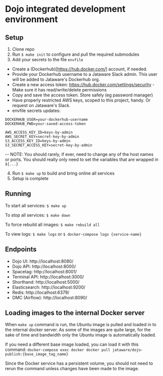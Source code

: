 # Dojo integrated development environment

## Setup

1. Clone repo
2. Run `$ make init` to configure and pull the required submodules
3. Add your secrets to the file `envfile`  
  - Create a (Dockerhub)[https://hub.docker.com/] account, if needed.
  - Provide your Dockerhub username to a Jataware Slack admin. This user will be added to Jataware's Dockerhub org.
  - Create a new access token: https://hub.docker.com/settings/security - Make sure it has read/write/delete permissions
  - Copy and save the access token. Store safely (eg password manager)
  - Have properly restricted AWS keys, scoped to this project, handy. Or request on Jataware's Slack.
  - envfile secrets updates:
```
DOCKERHUB_USER=your-dockerhub-username
DOCKERHUB_PWD=your-saved-access-token

AWS_ACCESS_KEY_ID=keys-by-admin
AWS_SECRET_KEY=secret-key-by-admin
S3_ACCESS_KEY_ID=keys-by-admin
S3_SECRET_ACCESS_KEY=secret-key-by-admin
```
-- NOTE: You should rarely, if ever, need to change any of the host names or ports. You should really only need to set the variables that are wrapped in `${...}`

4. Run `$ make up` to build and bring online all services
5. Setup is complete

## Running

To start all services: `$ make up`

To stop all services: `$ make down`

To force rebuild all images: `$ make rebuild all`

To view logs: `$ make logs` or `$ docker-compose logs {service-name}`


## Endpoints

* Dojo UI: http://localhost:8080/
* Dojo API: http://localhost:8000/
* Spacetag: http://localhost:8001/
* Terminal API: http://localhost:3000/
* Shorthand: http://localhost:5000/
* Elasticsearch: http://localhost:9200/
* Redis: http://localhost:6379/
* DMC (Airflow): http://localhost:8090/


## Loading images to the internal Docker server

When `make up` command is run, the Ubuntu image is pulled and loaded in to the internal docker server. As some of the images are quite large, for the sake of time and bandwidth only the Ubuntu image is automatically loaded.

If you need a different base image loaded, you can load it with this command: `docker-compose exec docker docker pull jataware/dojo-publish:{base_image_tag_name}`

Since the Docker service has a persistent volume, you should not need to rerun the command unless changes have been made to the image.

